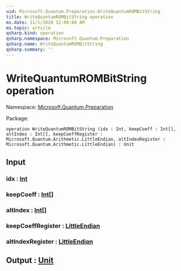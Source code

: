 ```yaml
---
uid: Microsoft.Quantum.Preparation.WriteQuantumROMBitString
title: WriteQuantumROMBitString operation
ms.date: 11/1/2020 12:00:00 AM
ms.topic: article
qsharp.kind: operation
qsharp.namespace: Microsoft.Quantum.Preparation
qsharp.name: WriteQuantumROMBitString
qsharp.summary: ''
---
```


# WriteQuantumROMBitString operation

Namespace: [Microsoft.Quantum.Preparation](xref:Microsoft.Quantum.Preparation)

Package: [](https://nuget.org/packages/)




```qsharp
operation WriteQuantumROMBitString (idx : Int, keepCoeff : Int[], altIndex : Int[], keepCoeffRegister : Microsoft.Quantum.Arithmetic.LittleEndian, altIndexRegister : Microsoft.Quantum.Arithmetic.LittleEndian) : Unit
```


## Input

### idx : [Int](xref:microsoft.quantum.lang-ref.int)




### keepCoeff : [Int](xref:microsoft.quantum.lang-ref.int)[]




### altIndex : [Int](xref:microsoft.quantum.lang-ref.int)[]




### keepCoeffRegister : [LittleEndian](xref:Microsoft.Quantum.Arithmetic.LittleEndian)




### altIndexRegister : [LittleEndian](xref:Microsoft.Quantum.Arithmetic.LittleEndian)





## Output : [Unit](xref:microsoft.quantum.lang-ref.unit)

